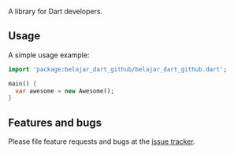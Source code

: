 A library for Dart developers.

## Usage

A simple usage example:

```dart
import 'package:belajar_dart_github/belajar_dart_github.dart';

main() {
  var awesome = new Awesome();
}
```

## Features and bugs

Please file feature requests and bugs at the [issue tracker][tracker].

[tracker]: http://example.com/issues/replaceme
